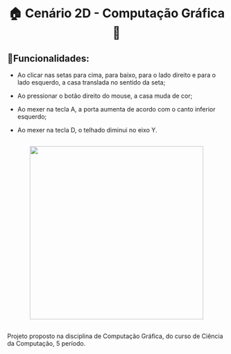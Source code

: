 <h1 align="center">🏠 Cenário 2D - Computação Gráfica 🎄</h1>

## 📌Funcionalidades:

- Ao clicar nas setas para cima, para baixo, para o lado direito
e para o lado esquerdo, a casa translada no sentido da seta;
- Ao pressionar o botão direito do mouse, a casa muda de
cor;
- Ao mexer na tecla A, a porta aumenta de acordo com o
canto inferior esquerdo;
- Ao mexer na tecla D, o telhado diminui no eixo Y.
  
   ##
   
<div align="center">
  <img height="400em" src="https://user-images.githubusercontent.com/72527935/148316063-44079062-507e-465f-93c7-1da84403aaf3.jpg" >
</div>

##

<p> Projeto proposto na disciplina de Computação Gráfica, do curso de Ciência da Computação, 5 período. </p>

